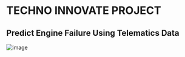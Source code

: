 # TECHNO INNOVATE PROJECT
## Predict Engine Failure Using Telematics Data 

![image](https://user-images.githubusercontent.com/75107398/190961178-dd1e26eb-28bb-477a-bb4f-fed6f91e944a.png)
